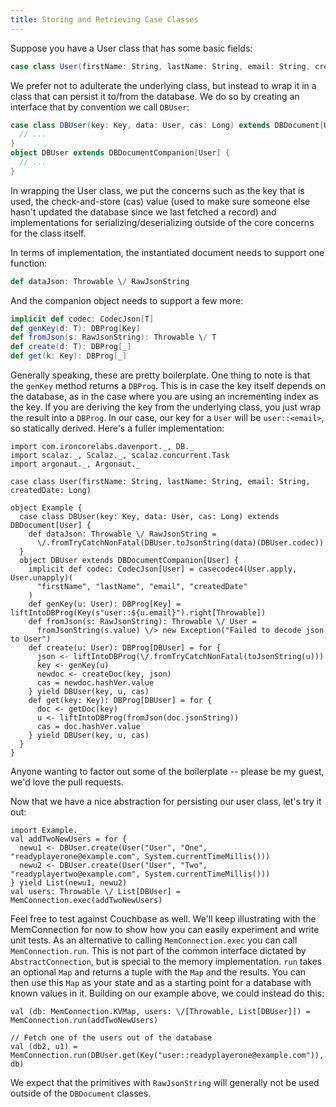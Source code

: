 ```yaml
---
title: Storing and Retrieving Case Classes
---
```


Suppose you have a User class that has some basic fields:

```scala
case class User(firstName: String, lastName: String, email: String, createdDate: Long)
```

We prefer not to adulterate the underlying class, but instead to wrap it in a class that can persist it to/from the database.  We do so by creating an interface that by convention we call `DBUser`:

```scala
case class DBUser(key: Key, data: User, cas: Long) extends DBDocument[User] {
  // ...
}
object DBUser extends DBDocumentCompanion[User] {
  // ...
}
```

In wrapping the User class, we put the concerns such as the key that is used, the check-and-store (cas) value (used to make sure someone else hasn't updated the database since we last fetched a record) and implementations for serializing/deserializing outside of the core concerns for the class itself.

In terms of implementation, the instantiated document needs to support one function:

```scala
def dataJson: Throwable \/ RawJsonString
```

And the companion object needs to support a few more:

```scala
implicit def codec: CodecJson[T]
def genKey(d: T): DBProg[Key]
def fromJson(s: RawJsonString): Throwable \/ T
def create(d: T): DBProg[_]
def get(k: Key): DBProg[_]
```

Generally speaking, these are pretty boilerplate.  One thing to note is that the `genKey` method returns a `DBProg`.  This is in case the key itself depends on the database, as in the case where you are using an incrementing index as the key.  If you are deriving the key from the underlying class, you just wrap the result into a `DBProg`.  In our case, our key for a `User` will be `user::<email>`, so statically derived.  Here's a fuller implementation:

```tut:silent
import com.ironcorelabs.davenport._, DB._
import scalaz._, Scalaz._, scalaz.concurrent.Task
import argonaut._, Argonaut._

case class User(firstName: String, lastName: String, email: String, createdDate: Long)

object Example {
  case class DBUser(key: Key, data: User, cas: Long) extends DBDocument[User] {
    def dataJson: Throwable \/ RawJsonString =
      \/.fromTryCatchNonFatal(DBUser.toJsonString(data)(DBUser.codec))
  }
  object DBUser extends DBDocumentCompanion[User] {
    implicit def codec: CodecJson[User] = casecodec4(User.apply, User.unapply)(
      "firstName", "lastName", "email", "createdDate"
    )
    def genKey(u: User): DBProg[Key] = liftIntoDBProg(Key(s"user::${u.email}").right[Throwable])
    def fromJson(s: RawJsonString): Throwable \/ User =
      fromJsonString(s.value) \/> new Exception("Failed to decode json to User")
    def create(u: User): DBProg[DBUser] = for {
      json <- liftIntoDBProg(\/.fromTryCatchNonFatal(toJsonString(u)))
      key <- genKey(u)
      newdoc <- createDoc(key, json)
      cas = newdoc.hashVer.value
    } yield DBUser(key, u, cas)
    def get(key: Key): DBProg[DBUser] = for {
      doc <- getDoc(key)
      u <- liftIntoDBProg(fromJson(doc.jsonString))
      cas = doc.hashVer.value
    } yield DBUser(key, u, cas)
  }
}
```

Anyone wanting to factor out some of the boilerplate -- please be my guest, we'd love the pull requests.

Now that we have a nice abstraction for persisting our user class, let's try it out:

```tut
import Example._
val addTwoNewUsers = for {
  newu1 <- DBUser.create(User("User", "One", "readyplayerone@example.com", System.currentTimeMillis()))
  newu2 <- DBUser.create(User("User", "Two", "readyplayertwo@example.com", System.currentTimeMillis()))
} yield List(newu1, newu2)
val users: Throwable \/ List[DBUser] = MemConnection.exec(addTwoNewUsers)
```

Feel free to test against Couchbase as well.  We'll keep illustrating with the MemConnection for now to show how you can easily experiment and write unit tests.  As an alternative to calling `MemConnection.exec` you can call `MemConnection.run`.  This is not part of the common interface dictated by `AbstractConnection`, but is special to the memory implementation.  `run` takes an optional `Map` and returns a tuple with the `Map` and the results.  You can then use this `Map` as your state and as a starting point for a database with known values in it.  Building on our example above, we could instead do this:

```tut
val (db: MemConnection.KVMap, users: \/[Throwable, List[DBUser]]) = MemConnection.run(addTwoNewUsers)

// Fetch one of the users out of the database
val (db2, u1) = MemConnection.run(DBUser.get(Key("user::readyplayerone@example.com")), db)
```

We expect that the primitives with `RawJsonString` will generally not be used outside of the `DBDocument` classes.

